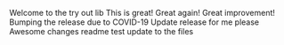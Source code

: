 Welcome to the try out lib
This is great!
Great again!
Great improvement! 
Bumping the release due to COVID-19
Update release for me please
Awesome changes
readme test
update to the files
